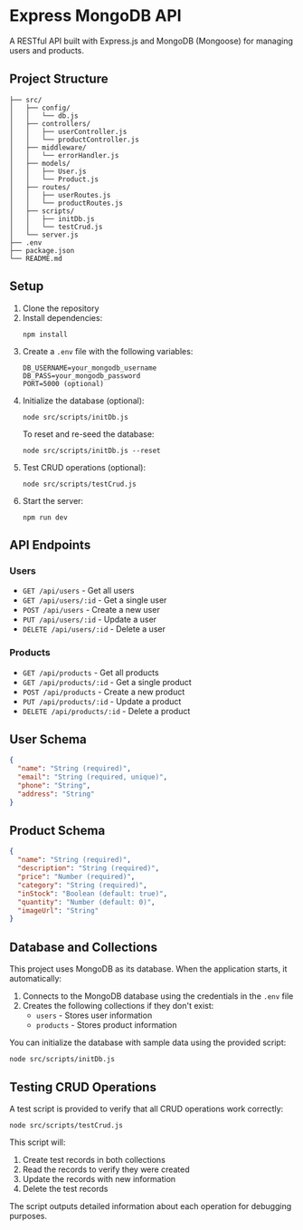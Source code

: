 # Express MongoDB API

A RESTful API built with Express.js and MongoDB (Mongoose) for managing users and products.

## Project Structure

```
├── src/
│   ├── config/
│   │   └── db.js
│   ├── controllers/
│   │   ├── userController.js
│   │   └── productController.js
│   ├── middleware/
│   │   └── errorHandler.js
│   ├── models/
│   │   ├── User.js
│   │   └── Product.js
│   ├── routes/
│   │   ├── userRoutes.js
│   │   └── productRoutes.js
│   ├── scripts/
│   │   ├── initDb.js
│   │   └── testCrud.js
│   └── server.js
├── .env
├── package.json
└── README.md
```

## Setup

1. Clone the repository
2. Install dependencies:
   ```
   npm install
   ```
3. Create a `.env` file with the following variables:
   ```
   DB_USERNAME=your_mongodb_username
   DB_PASS=your_mongodb_password
   PORT=5000 (optional)
   ```
4. Initialize the database (optional):
   ```
   node src/scripts/initDb.js
   ```
   To reset and re-seed the database:
   ```
   node src/scripts/initDb.js --reset
   ```
5. Test CRUD operations (optional):
   ```
   node src/scripts/testCrud.js
   ```
6. Start the server:
   ```
   npm run dev
   ```

## API Endpoints

### Users

- `GET /api/users` - Get all users
- `GET /api/users/:id` - Get a single user
- `POST /api/users` - Create a new user
- `PUT /api/users/:id` - Update a user
- `DELETE /api/users/:id` - Delete a user

### Products

- `GET /api/products` - Get all products
- `GET /api/products/:id` - Get a single product
- `POST /api/products` - Create a new product
- `PUT /api/products/:id` - Update a product
- `DELETE /api/products/:id` - Delete a product

## User Schema

```json
{
  "name": "String (required)",
  "email": "String (required, unique)",
  "phone": "String",
  "address": "String"
}
```

## Product Schema

```json
{
  "name": "String (required)",
  "description": "String (required)",
  "price": "Number (required)",
  "category": "String (required)",
  "inStock": "Boolean (default: true)",
  "quantity": "Number (default: 0)",
  "imageUrl": "String"
}
```

## Database and Collections

This project uses MongoDB as its database. When the application starts, it automatically:

1. Connects to the MongoDB database using the credentials in the `.env` file
2. Creates the following collections if they don't exist:
   - `users` - Stores user information
   - `products` - Stores product information

You can initialize the database with sample data using the provided script:
```
node src/scripts/initDb.js
```

## Testing CRUD Operations

A test script is provided to verify that all CRUD operations work correctly:
```
node src/scripts/testCrud.js
```

This script will:
1. Create test records in both collections
2. Read the records to verify they were created
3. Update the records with new information
4. Delete the test records

The script outputs detailed information about each operation for debugging purposes.

